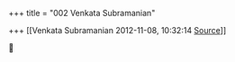 +++
title = "002 Venkata Subramanian"

+++
[[Venkata Subramanian	2012-11-08, 10:32:14 [Source](https://groups.google.com/g/bvparishat/c/bxXcT0aa7YY)]]





